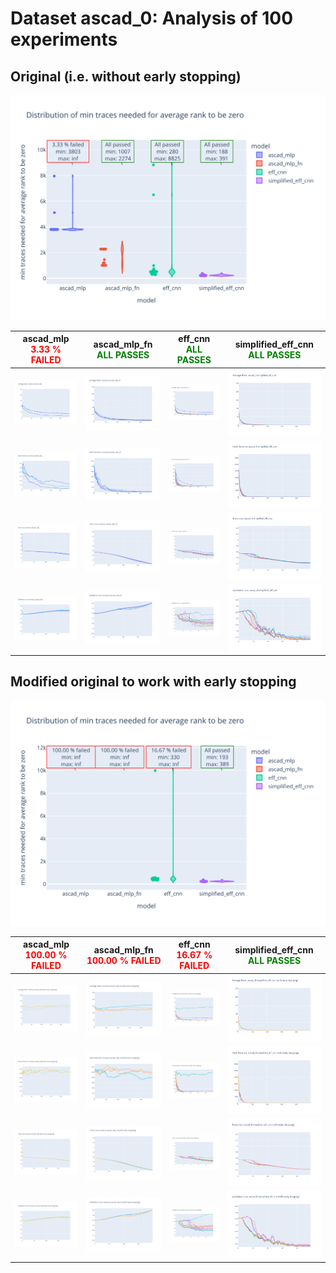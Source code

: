 # Dataset ascad_0: Analysis of 100 experiments

## Original (i.e. without early stopping)

![Distribution of min traces needed for average rank to be zero](../plots/ascad_0/violin_no_es.svg)

|ascad_mlp<br><span style='color:red'> **3.33 % FAILED** </span>|ascad_mlp_fn<br><span style='color:green'> **ALL PASSES** </span>|eff_cnn<br><span style='color:green'> **ALL PASSES** </span>|simplified_eff_cnn<br><span style='color:green'> **ALL PASSES** </span>|
|---|---|---|---|
|![Average Rank](../plots/ascad_0/ascad_mlp/no_es/average_rank.svg)|![Average Rank](../plots/ascad_0/ascad_mlp_fn/no_es/average_rank.svg)|![Average Rank](../plots/ascad_0/eff_cnn/no_es/average_rank.svg)|![Average Rank](../plots/ascad_0/simplified_eff_cnn/no_es/average_rank.svg)|
|![Rank Variance](../plots/ascad_0/ascad_mlp/no_es/rank_variance.svg)|![Rank Variance](../plots/ascad_0/ascad_mlp_fn/no_es/rank_variance.svg)|![Rank Variance](../plots/ascad_0/eff_cnn/no_es/rank_variance.svg)|![Rank Variance](../plots/ascad_0/simplified_eff_cnn/no_es/rank_variance.svg)|
|![Train Loss](../plots/ascad_0/ascad_mlp/no_es/train_loss.svg)|![Train Loss](../plots/ascad_0/ascad_mlp_fn/no_es/train_loss.svg)|![Train Loss](../plots/ascad_0/eff_cnn/no_es/train_loss.svg)|![Train Loss](../plots/ascad_0/simplified_eff_cnn/no_es/train_loss.svg)|
|![Validation Loss](../plots/ascad_0/ascad_mlp/no_es/val_loss.svg)|![Validation Loss](../plots/ascad_0/ascad_mlp_fn/no_es/val_loss.svg)|![Validation Loss](../plots/ascad_0/eff_cnn/no_es/val_loss.svg)|![Validation Loss](../plots/ascad_0/simplified_eff_cnn/no_es/val_loss.svg)|
## Modified original to work with early stopping

![Distribution of min traces needed for average rank to be zero](../plots/ascad_0/violin_es.svg)

|ascad_mlp<br><span style='color:red'> **100.00 % FAILED** </span>|ascad_mlp_fn<br><span style='color:red'> **100.00 % FAILED** </span>|eff_cnn<br><span style='color:red'> **16.67 % FAILED** </span>|simplified_eff_cnn<br><span style='color:green'> **ALL PASSES** </span>|
|---|---|---|---|
|![Average Rank](../plots/ascad_0/ascad_mlp/es/average_rank.svg)|![Average Rank](../plots/ascad_0/ascad_mlp_fn/es/average_rank.svg)|![Average Rank](../plots/ascad_0/eff_cnn/es/average_rank.svg)|![Average Rank](../plots/ascad_0/simplified_eff_cnn/es/average_rank.svg)|
|![Rank Variance](../plots/ascad_0/ascad_mlp/es/rank_variance.svg)|![Rank Variance](../plots/ascad_0/ascad_mlp_fn/es/rank_variance.svg)|![Rank Variance](../plots/ascad_0/eff_cnn/es/rank_variance.svg)|![Rank Variance](../plots/ascad_0/simplified_eff_cnn/es/rank_variance.svg)|
|![Train Loss](../plots/ascad_0/ascad_mlp/es/train_loss.svg)|![Train Loss](../plots/ascad_0/ascad_mlp_fn/es/train_loss.svg)|![Train Loss](../plots/ascad_0/eff_cnn/es/train_loss.svg)|![Train Loss](../plots/ascad_0/simplified_eff_cnn/es/train_loss.svg)|
|![Validation Loss](../plots/ascad_0/ascad_mlp/es/val_loss.svg)|![Validation Loss](../plots/ascad_0/ascad_mlp_fn/es/val_loss.svg)|![Validation Loss](../plots/ascad_0/eff_cnn/es/val_loss.svg)|![Validation Loss](../plots/ascad_0/simplified_eff_cnn/es/val_loss.svg)|